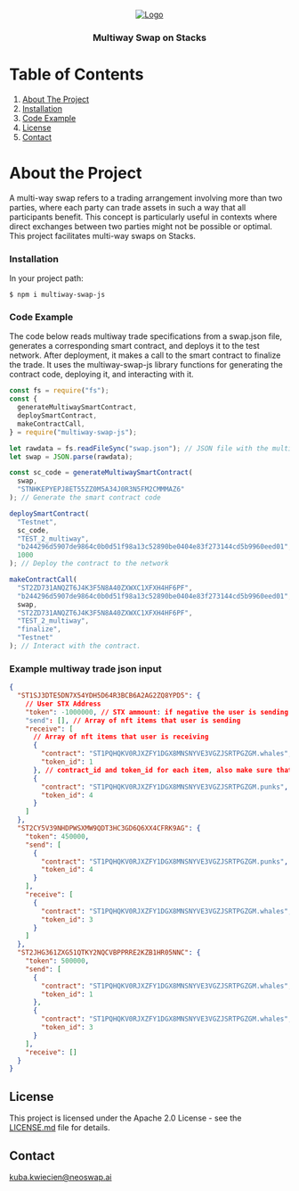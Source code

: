 <br />
<div align="center">
  <a href="https://neoswap.ai/wp-content/uploads/2022/08/logo-small-2.png">
    <img src="https://mma.prnewswire.com/media/2009538/NeoSwap_AI_Logo.jpg?w=400" alt="Logo">
  </a>

  <h3 align="center">Multiway Swap on Stacks
</h3>

</div>

# Table of Contents

1. [About The Project](#about-the-project)
2. [Installation](#installation)
3. [Code Example](#code-examples)
4. [License](#license)
5. [Contact](#contact)

# About the Project

A multi-way swap refers to a trading arrangement involving more than two parties, where each party can trade assets in such a way that all participants benefit. This concept is particularly useful in contexts where direct exchanges between two parties might not be possible or optimal. This project facilitates multi-way swaps on Stacks.

### Installation

In your project path:

    $ npm i multiway-swap-js

### Code Example

The code below reads multiway trade specifications from a swap.json file, generates a corresponding smart contract, and deploys it to the test network. After deployment, it makes a call to the smart contract to finalize the trade. It uses the multiway-swap-js library functions for generating the contract code, deploying it, and interacting with it.

```javascript
const fs = require("fs");
const {
  generateMultiwaySmartContract,
  deploySmartContract,
  makeContractCall,
} = require("multiway-swap-js");

let rawdata = fs.readFileSync("swap.json"); // JSON file with the multiway trade specifications
let swap = JSON.parse(rawdata);

const sc_code = generateMultiwaySmartContract(
  swap,
  "STNHKEPYEPJ8ET55ZZ0M5A34J0R3N5FM2CMMMAZ6"
); // Generate the smart contract code

deploySmartContract(
  "Testnet",
  sc_code,
  "TEST_2_multiway",
  "b244296d5907de9864c0b0d51f98a13c52890be0404e83f273144cd5b9960eed01",
  1000
); // Deploy the contract to the network

makeContractCall(
  "ST2ZD731ANQZT6J4K3F5N8A40ZXWXC1XFXH4HF6PF",
  "b244296d5907de9864c0b0d51f98a13c52890be0404e83f273144cd5b9960eed01",
  swap,
  "ST2ZD731ANQZT6J4K3F5N8A40ZXWXC1XFXH4HF6PF",
  "TEST_2_multiway",
  "finalize",
  "Testnet"
); // Interact with the contract.
```

### Example multiway trade json input

```json
{
  "ST1SJ3DTE5DN7X54YDH5D64R3BCB6A2AG2ZQ8YPD5": {
    // User STX Address
    "token": -1000000, // STX ammount: if negative the user is sending and if positive user is receiving
    "send": [], // Array of nft items that user is sending
    "receive": [
      // Array of nft items that user is receiving
      {
        "contract": "ST1PQHQKV0RJXZFY1DGX8MNSNYVE3VGZJSRTPGZGM.whales",
        "token_id": 1
      }, // contract_id and token_id for each item, also make sure that every item is being sent and received
      {
        "contract": "ST1PQHQKV0RJXZFY1DGX8MNSNYVE3VGZJSRTPGZGM.punks",
        "token_id": 4
      }
    ]
  },
  "ST2CY5V39NHDPWSXMW9QDT3HC3GD6Q6XX4CFRK9AG": {
    "token": 450000,
    "send": [
      {
        "contract": "ST1PQHQKV0RJXZFY1DGX8MNSNYVE3VGZJSRTPGZGM.punks",
        "token_id": 4
      }
    ],
    "receive": [
      {
        "contract": "ST1PQHQKV0RJXZFY1DGX8MNSNYVE3VGZJSRTPGZGM.whales",
        "token_id": 3
      }
    ]
  },
  "ST2JHG361ZXG51QTKY2NQCVBPPRRE2KZB1HR05NNC": {
    "token": 500000,
    "send": [
      {
        "contract": "ST1PQHQKV0RJXZFY1DGX8MNSNYVE3VGZJSRTPGZGM.whales",
        "token_id": 1
      },
      {
        "contract": "ST1PQHQKV0RJXZFY1DGX8MNSNYVE3VGZJSRTPGZGM.whales",
        "token_id": 3
      }
    ],
    "receive": []
  }
}
```

## License

This project is licensed under the Apache 2.0 License - see the [LICENSE.md](LICENSE.md) file for details.

## Contact

kuba.kwiecien@neoswap.ai

